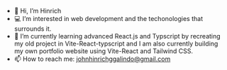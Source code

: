 <!-- - 👋 Hi, I’m Hinrich
- 💻 I’m interested in web development and the techonologies that surrounds it.
- 🌱 I’m currently learning advanced React.js and Typscript. 
- 🧱 I am currently building my own portfolio website using Vite-React and Tailwind CSS. 
- 🥊 I am also practicing by recreating my old project in Vite-React-typscript.
- ⚒  I am currently building my own portfolio website using react.
- 💞️ I’m looking to collaborate on any webdev stuff as long as I think I can contribute.
- 📫 How to reach me: johnhinrichggalindo@gmail.com -->

- 👋 Hi, I’m Hinrich
- 💻 I’m interested in web development and the techonologies that surrounds it.
- 🌱 I’m currently learning advanced React.js and Typscript by recreating my old project in Vite-React-typscript and I am also currently building my own portfolio website using Vite-React and Tailwind CSS. 
- 📫 How to reach me: johnhinrichggalindo@gmail.com


<!---
Amaterasu10/Amaterasu10 is a ✨ special ✨ repository because its `README.md` (this file) appears on your GitHub profile.
You can click the Preview link to take a look at your changes.
--->
